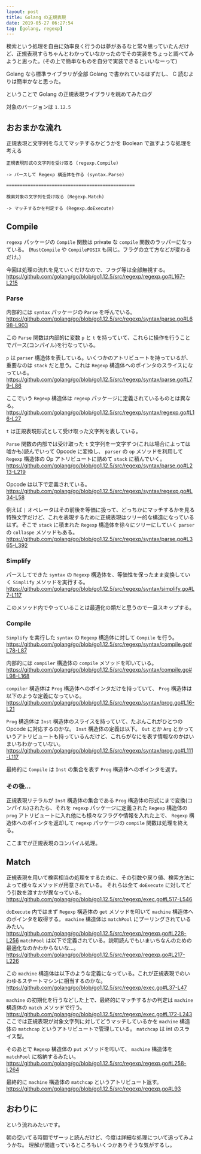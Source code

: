 ```yaml
---
layout: post
title: Golang の正規表現
date: 2019-05-27 06:27:54
tag: [golang, regexp]
---
```


検索という処理を自由に効率良く行うのは夢があるなと常々思っていたんだけど、正規表現すらちゃんとわかっていなかったのでその実装をちょっと調べてみようと思った。(その上で簡単なものを自分で実装できるといいなーって)

Golang なら標準ライブラリが全部 Golang で書かれているはずだし、 C 読むよりは簡単かなと思った。

ということで Golang の正規表現ライブラリを眺めてみたログ

対象のバージョンは `1.12.5`

## おおまかな流れ

正規表現と文字列を与えてマッチするかどうかを Boolean で返すような処理を考える

```
正規表現形式の文字列を受け取る (regexp.Compile)

-> パースして Regexp 構造体を作る (syntax.Parse)

================================================

検索対象の文字列を受け取る (Regexp.Match)

-> マッチするかを判定する (Regexp.doExecute)
```

## Compile

`regexp` パッケージの `Compile` 関数は private な `compile` 関数のラッパーになっている。
(`MustCompile` や `CompilePOSIX` も同じ。フラグの立て方などが変わるだけ。)

今回は処理の流れを見ていくだけなので、フラグ等は全部無視する。
https://github.com/golang/go/blob/go1.12.5/src/regexp/regexp.go#L167-L215

### Parse

内部的には `syntax` パッケージの `Parse` を呼んでいる。
https://github.com/golang/go/blob/go1.12.5/src/regexp/syntax/parse.go#L698-L903

この `Parse` 関数は内部的に変数 `p` と `t` を持っていて、これらに操作を行うことでパース(コンパイル)を行なっている。

`p` は `parser` 構造体を表している。いくつかのアトリビュートを持っているが、重要なのは `stack` だと思う。これは `Regexp` 構造体へのポインタのスライスになっている。
https://github.com/golang/go/blob/go1.12.5/src/regexp/syntax/parse.go#L79-L86

ここでいう `Regexp` 構造体は `regexp` パッケージに定義されているものとは異なる。
https://github.com/golang/go/blob/go1.12.5/src/regexp/syntax/regexp.go#L16-L27

`t` は正規表現形式として受け取った文字列を表している。

`Parse` 関数の内部では受け取った `t` 文字列を一文字ずつ(これは場合によっては嘘かも)読んでいって Opcode に変換し、 `parser` の `op` メソッドを利用して `Regexp` 構造体の Op アトリビュートに詰めて `stack` に積んでいく。
https://github.com/golang/go/blob/go1.12.5/src/regexp/syntax/parse.go#L213-L219

Opcode は以下で定義されている。
https://github.com/golang/go/blob/go1.12.5/src/regexp/syntax/regexp.go#L34-L58

例えば `|` オペレータはその前後を等価に扱って、どっちかにマッチするかを見る特殊文字だけど、これを表現するために正規表現はツリー的な構造になっているはず。そこで `stack` に積まれた `Regexp` 構造体を徐々にツリーにしていく `parser` の `collaspe` メソッドもある。
https://github.com/golang/go/blob/go1.12.5/src/regexp/syntax/parse.go#L365-L392

### Simplify

パースしてできた `syntax` の `Regexp` 構造体を、等価性を保ったまま変換していく `Simplify` メソッドを実行する。
https://github.com/golang/go/blob/go1.12.5/src/regexp/syntax/simplify.go#L7-L117

このメソッド内でやっていることは最適化の類だと思うので一旦スキップする。

### Compile

`Simplify` を実行した `syntax` の `Regexp` 構造体に対して `Compile` を行う。
https://github.com/golang/go/blob/go1.12.5/src/regexp/syntax/compile.go#L78-L87

内部的には `compiler` 構造体の `compile` メソッドを叩いている。
https://github.com/golang/go/blob/go1.12.5/src/regexp/syntax/compile.go#L98-L168

`compiler` 構造体は `Prog` 構造体へのポインタだけを持っていて、 `Prog` 構造体は以下のような定義になっている。
https://github.com/golang/go/blob/go1.12.5/src/regexp/syntax/prog.go#L16-L21

`Prog` 構造体は `Inst` 構造体のスライスを持っていて、たぶんこれがひとつの Opcode に対応するのかな。
`Inst` 構造体の定義は以下。 `Out` とか `Arg` とかっていうアトリビュートも持っているんだけど、これらがなにを表す情報なのかはいまいちわかっていない。
https://github.com/golang/go/blob/go1.12.5/src/regexp/syntax/prog.go#L111-L117

最終的に `Compile` は `Inst` の集合を表す `Prog` 構造体へのポインタを返す。

### その後...

正規表現リテラルが `Inst` 構造体の集合である `Prog` 構造体の形式にまで変換(コンパイル)されたら、それを `regexp` パッケージに定義された `Regexp` 構造体の `prog` アトリビュートに入れ他にも様々なフラグや情報を入れた上で、 `Regexp` 構造体へのポインタを返却して `regexp` パッケージの `compile` 関数は処理を終える。

ここまでが正規表現のコンパイル処理。

## Match

正規表現を用いて検索相当の処理をするために、その引数や戻り値、検索方法によって様々なメソッドが用意されている。
それらは全て `doExecute` に対してどう引数を渡すかが異なっている。
https://github.com/golang/go/blob/go1.12.5/src/regexp/exec.go#L517-L546

`doExecute` 内ではまず `Regexp` 構造体の `get` メソッドを叩いて `machine` 構造体へのポインタを取得する。
`machine` 構造体は `matchPool` にプーリングされているみたい。
https://github.com/golang/go/blob/go1.12.5/src/regexp/regexp.go#L228-L256
`matchPool` は以下で定義されている。説明読んでもいまいちなんのための最適化なのかわからないな...。
https://github.com/golang/go/blob/go1.12.5/src/regexp/regexp.go#L217-L226

この `machine` 構造体は以下のような定義になっている。これが正規表現でのいわゆるステートマシンに相当するのかな。
https://github.com/golang/go/blob/go1.12.5/src/regexp/exec.go#L37-L47

`machine` の初期化を行うなどした上で、最終的にマッチするかの判定は `machine` 構造体の `match` メソッドで行う。
https://github.com/golang/go/blob/go1.12.5/src/regexp/exec.go#L172-L243
ここでは正規表現が対象文字列に対してどうマッチしているかを `machine` 構造体の `matchcap` というアトリビュートで管理している。 `matchcap` は int のスライス型。

そのあとで `Regexp` 構造体の `put` メソッドを叩いて、 `machine` 構造体を `matchPool` に格納するみたい。
https://github.com/golang/go/blob/go1.12.5/src/regexp/regexp.go#L258-L264

最終的に `machine` 構造体の `matchcap` というアトリビュート返す。
https://github.com/golang/go/blob/go1.12.5/src/regexp/regexp.go#L93

## おわりに

という流れみたいです。

朝の空いてる時間でザーッと読んだけど、今度は詳細な処理について追ってみようかな。
理解が間違っているところもいくつかありそうな気がするし。
